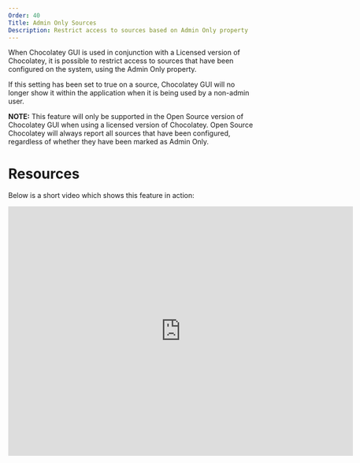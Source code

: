 ```yaml
---
Order: 40
Title: Admin Only Sources
Description: Restrict access to sources based on Admin Only property
---
```


When Chocolatey GUI is used in conjunction with a Licensed version of Chocolatey, it is possible to restrict access to sources that have been configured on the system, using the Admin Only property.

If this setting has been set to true on a source, Chocolatey GUI will no longer show it within the application when it is being used by a non-admin user.

**NOTE:** This feature will only be supported in the Open Source version of Chocolatey GUI when using a licensed version of Chocolatey.  Open Source Chocolatey will always report all sources that have been configured, regardless of whether they have been marked as Admin Only.

# Resources

Below is a short video which shows this feature in action:

<iframe width="700" height="506" src="https://www.youtube.com/embed/MBXnFdNMG28" frameborder="0" allow="autoplay; encrypted-media" allowfullscreen></iframe>
